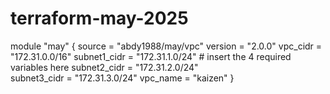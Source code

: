 # terraform-may-2025


module "may" {
  source  = "abdy1988/may/vpc"
  version = "2.0.0"
  vpc_cidr = "172.31.0.0/16"
  subnet1_cidr = "172.31.1.0/24" # insert the 4 required variables here
  subnet2_cidr = "172.31.2.0/24"  
  subnet3_cidr = "172.31.3.0/24"
  vpc_name = "kaizen"
  }